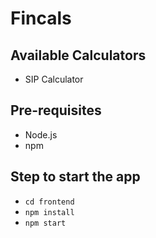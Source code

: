 # Fincals

## Available Calculators
* SIP Calculator

## Pre-requisites
* Node.js
* npm  

## Step to start the app
* `cd frontend`
* `npm install`
* `npm start`
